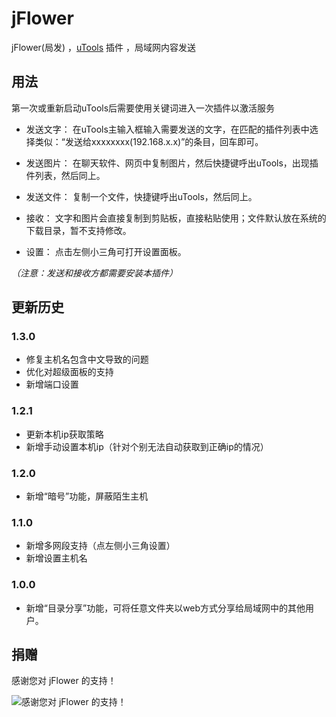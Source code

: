 # jFlower
jFlower(局发) ，[uTools](https://u.tools/) 插件 ，局域网内容发送

## 用法
第一次或重新启动uTools后需要使用关键词进入一次插件以激活服务
- 发送文字： 在uTools主输入框输入需要发送的文字，在匹配的插件列表中选择类似：“发送给xxxxxxxx(192.168.x.x)”的条目，回车即可。  
  
- 发送图片： 在聊天软件、网页中复制图片，然后快捷键呼出uTools，出现插件列表，然后同上。
  
- 发送文件： 复制一个文件，快捷键呼出uTools，然后同上。
  
- 接收： 文字和图片会直接复制到剪贴板，直接粘贴使用；文件默认放在系统的下载目录，暂不支持修改。  
  
- 设置： 点击左侧小三角可打开设置面板。
  
*（注意：发送和接收方都需要安装本插件）*

## 更新历史

### 1.3.0
- 修复主机名包含中文导致的问题
- 优化对超级面板的支持
- 新增端口设置
  
### 1.2.1
- 更新本机ip获取策略
- 新增手动设置本机ip（针对个别无法自动获取到正确ip的情况）  

### 1.2.0 
- 新增“暗号”功能，屏蔽陌生主机  

### 1.1.0 
- 新增多网段支持（点左侧小三角设置）
- 新增设置主机名  

### 1.0.0
- 新增“目录分享”功能，可将任意文件夹以web方式分享给局域网中的其他用户。  
  
  
## 捐赠
感谢您对 jFlower 的支持！

![感谢您对 jFlower 的支持！](https://cdn.jsdelivr.net/gh/dubox/jSearch/public/imgs/wepay.jpg) 